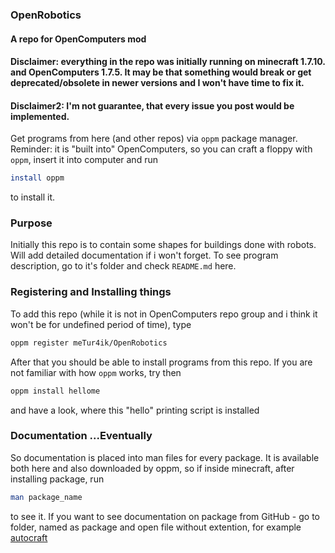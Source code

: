 ### OpenRobotics
#### A repo for OpenComputers mod


#### Disclaimer: everything in the repo was initially running  on minecraft 1.7.10. and OpenComputers 1.7.5. It may be that something would break or get deprecated/obsolete in newer versions and I won't have time to fix it.

#### Disclaimer2: I'm not guarantee, that every issue you post would be implemented.

Get programs from here (and other repos) via `oppm` package manager. Reminder: it is "built into" OpenComputers, so you can craft a floppy with `oppm`, insert it into computer and run 

```bash
install oppm
```

to install it.

### Purpose

Initially this repo is to contain some shapes for buildings done with robots. Will add detailed documentation if i won't forget. To see program description, go to it's folder and check `README.md` here.

### Registering and Installing things

To add this repo (while it is not in OpenComputers repo group and i think it won't be for undefined period of time), type

```bash
oppm register meTur4ik/OpenRobotics
```

After that you should be able to install programs from this repo. If you are not familiar with how `oppm` works, try then

```bash
oppm install hellome
```

and have a look, where this "hello" printing script is installed

### Documentation ...Eventually

So documentation is placed into man files for every package. It is available both here and also downloaded by oppm, so if inside minecraft, after installing package, run

```bash
man package_name
```

to see it. If you want to see documentation on package from GitHub - go to folder, named as package and open file without extention, for example [autocraft](/autocraft/autocraft)